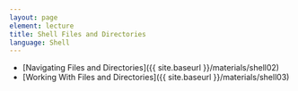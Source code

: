 ```yaml
---
layout: page
element: lecture
title: Shell Files and Directories
language: Shell
---
```


* [Navigating Files and Directories]({{ site.baseurl }}/materials/shell02)
* [Working With Files and Directories]({{ site.baseurl }}/materials/shell03)
